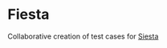 Fiesta
======

Collaborative creation of test cases for [Siesta](http://bryntum.com/products/siesta)